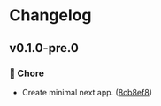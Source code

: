 # Changelog

## v0.1.0-pre.0

### 🏡 Chore

- Create minimal next app. ([8cb8ef8](https://github.com/haus23/tipprunde/commit/8cb8ef8))
